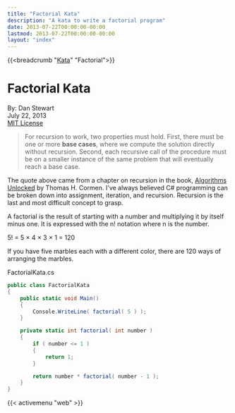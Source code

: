 ```yaml
---
title: "Factorial Kata"
description: "A kata to write a factorial program"
date: 2013-07-22T00:00:00-00:00
lastmod: 2013-07-22T00:00:00-00:00
layout: "index"
---
```


{{<breadcrumb "[Kata](/kata/)" "Factorial">}}

# Factorial Kata

By: Dan Stewart\
July 22, 2013\
[MIT License](https://mit-license.org)

> For recursion to work, two properties must hold. First, there must be one or more **base cases**, where we compute the solution directly without recursion. Second, each recursive call of the procedure must be on a smaller instance of the same problem that will eventually reach a base case.

The quote above came from a chapter on recursion in the book, 
[Algorithms Unlocked](https://www.amazon.com/Algorithms-Unlocked-Thomas-H-Cormen/dp/0262518805/) 
by Thomas H. Cormen. I've always believed C# programming
can be broken down into assignment, iteration, and recursion. Recursion is the last
and most difficult concept to grasp.

A factorial is the result of starting with a number and multiplying it by itself
minus one. It is expressed with the n! notation where n is the number. 

5! = 5 &times; 4 &times; 3 &times; 1 = 120

If you have five marbles each with a different color, there are 120 ways of arranging
the marbles. 

FactorialKata.cs

```csharp
public class FactorialKata
{
    public static void Main()
    {
        Console.WriteLine( factorial( 5 ) );
    }

    private static int factorial( int number )
    {
        if ( number <= 1 )
        {
            return 1;
        }

        return number * factorial( number - 1 );
    }
}
```

{{< activemenu "web" >}}